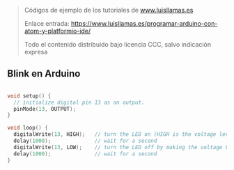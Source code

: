 > Códigos de ejemplo de los tutoriales de www.luisllamas.es
>
> Enlace entrada: https://www.luisllamas.es/programar-arduino-con-atom-y-platformio-ide/
>
> Todo el contenido distribuido bajo licencia CCC, salvo indicación expresa


## Blink en Arduino
```cpp
void setup() {
  // initialize digital pin 13 as an output.
  pinMode(13, OUTPUT);
}

void loop() {
  digitalWrite(13, HIGH);   // turn the LED on (HIGH is the voltage level)
  delay(1000);              // wait for a second
  digitalWrite(13, LOW);    // turn the LED off by making the voltage LOW
  delay(1000);              // wait for a second
}
```


